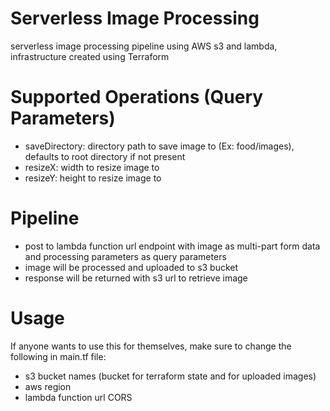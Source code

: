 # Serverless Image Processing

serverless image processing pipeline using AWS s3 and lambda, infrastructure created using Terraform

# Supported Operations (Query Parameters)

- saveDirectory: directory path to save image to (Ex: food/images), defaults to root directory if not present
- resizeX: width to resize image to
- resizeY: height to resize image to

# Pipeline

- post to lambda function url endpoint with image as multi-part form data and processing parameters as query parameters
- image will be processed and uploaded to s3 bucket
- response will be returned with s3 url to retrieve image

# Usage

If anyone wants to use this for themselves, make sure to change the following in main.tf file:

- s3 bucket names (bucket for terraform state and for uploaded images)
- aws region
- lambda function url CORS
